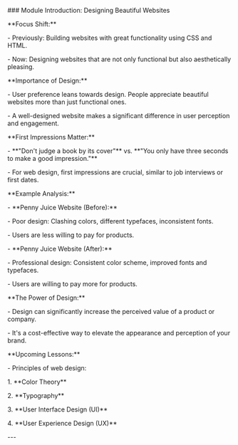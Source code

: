 \### Module Introduction: Designing Beautiful Websites

\*\*Focus Shift:\*\*

\- Previously: Building websites with great functionality using CSS and HTML.

\- Now: Designing websites that are not only functional but also aesthetically pleasing.

\*\*Importance of Design:\*\*

\- User preference leans towards design. People appreciate beautiful websites more than just functional ones.

\- A well-designed website makes a significant difference in user perception and engagement.

\*\*First Impressions Matter:\*\*

\- \*\*"Don't judge a book by its cover"\*\* vs. \*\*"You only have three seconds to make a good impression."\*\*

\- For web design, first impressions are crucial, similar to job interviews or first dates.

\*\*Example Analysis:\*\*

\- \*\*Penny Juice Website (Before):\*\*

\- Poor design: Clashing colors, different typefaces, inconsistent fonts.

\- Users are less willing to pay for products.

\- \*\*Penny Juice Website (After):\*\*

\- Professional design: Consistent color scheme, improved fonts and typefaces.

\- Users are willing to pay more for products.

\*\*The Power of Design:\*\*

\- Design can significantly increase the perceived value of a product or company.

\- It's a cost-effective way to elevate the appearance and perception of your brand.

\*\*Upcoming Lessons:\*\*

\- Principles of web design:

1\. \*\*Color Theory\*\*

2\. \*\*Typography\*\*

3\. \*\*User Interface Design (UI)\*\*

4\. \*\*User Experience Design (UX)\*\*

\---

